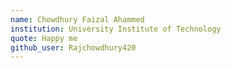 ```yaml
---
name: Chowdhury Faizal Ahammed
institution: University Institute of Technology
quote: Happy me
github_user: Rajchowdhury420
---
```


